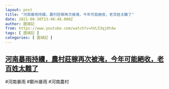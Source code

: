 ```yaml
---
layout: post
title: "河南暴雨持續，農村莊稼再次被淹，今年可能絕收，老百姓太難了"
date: 2021-08-30T23:40:48.000Z
author: 圍城記
from: https://www.youtube.com/watch?v=hVL53qj0tdw
tags: [ 圍城記 ]
categories: [ 圍城記 ]
---
```

<!--1630366848000-->
[河南暴雨持續，農村莊稼再次被淹，今年可能絕收，老百姓太難了](https://www.youtube.com/watch?v=hVL53qj0tdw)
------

<div>
#河南暴雨 #鄭州暴雨 #河南農村
</div>
